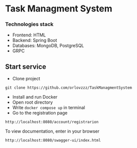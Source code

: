 # Task Managment System

### Technologies stack
* Frontend: HTML
* Backend: Spring Boot
* Databases: MongoDB, PostgreSQL
* GRPC
## Start service

* Clone project
```
git clone https://github.com/orlovzzz/TaskManagmentSystem 
```
* Install and run Docker
* Open root directory
* Write ```docker compose up``` in terminal
* Go to the registration page
```
http://localhost:8080/account/registrarion
```
To view documentation, enter in your browser
```
http://localhost:8080/swagger-ui/index.html
```
